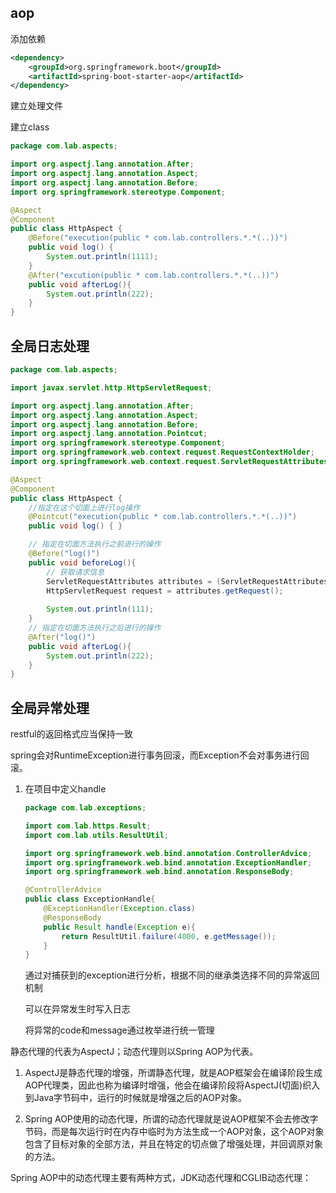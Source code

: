 ## aop

添加依赖

```xml
<dependency>
    <groupId>org.springframework.boot</groupId>
    <artifactId>spring-boot-starter-aop</artifactId>
</dependency>
```

建立处理文件

建立class

```java
package com.lab.aspects;

import org.aspectj.lang.annotation.After;
import org.aspectj.lang.annotation.Aspect;
import org.aspectj.lang.annotation.Before;
import org.springframework.stereotype.Component;

@Aspect
@Component
public class HttpAspect {
    @Before("execution(public * com.lab.controllers.*.*(..))")
    public void log() {
        System.out.println(1111);
    }
    @After("excution(public * com.lab.controllers.*.*(..))")
    public void afterLog(){
        System.out.println(222);
    }
}

```

## 全局日志处理

```java
package com.lab.aspects;

import javax.servlet.http.HttpServletRequest;

import org.aspectj.lang.annotation.After;
import org.aspectj.lang.annotation.Aspect;
import org.aspectj.lang.annotation.Before;
import org.aspectj.lang.annotation.Pointcut;
import org.springframework.stereotype.Component;
import org.springframework.web.context.request.RequestContextHolder;
import org.springframework.web.context.request.ServletRequestAttributes;

@Aspect
@Component
public class HttpAspect {
    //指定在这个切面上进行log操作
    @Pointcut("execution(public * com.lab.controllers.*.*(..))")
    public void log() { }

    // 指定在切面方法执行之前进行的操作
    @Before("log()")
    public void beforeLog(){
        // 获取请求信息
        ServletRequestAttributes attributes = (ServletRequestAttributes) RequestContextHolder.getRequestAttributes();
        HttpServletRequest request = attributes.getRequest();
        
        System.out.println(111);
    }
    // 指定在切面方法执行之后进行的操作
    @After("log()")
    public void afterLog(){
        System.out.println(222);
    }
}
```



## 全局异常处理

restful的返回格式应当保持一致

spring会对RuntimeException进行事务回滚，而Exception不会对事务进行回滚。

1. 在项目中定义handle

   ```java
   package com.lab.exceptions;
   
   import com.lab.https.Result;
   import com.lab.utils.ResultUtil;
   
   import org.springframework.web.bind.annotation.ControllerAdvice;
   import org.springframework.web.bind.annotation.ExceptionHandler;
   import org.springframework.web.bind.annotation.ResponseBody;
   
   @ControllerAdvice
   public class ExceptionHandle{
       @ExceptionHandler(Exception.class)
       @ResponseBody
       public Result handle(Exception e){
           return ResultUtil.failure(4000, e.getMessage());
       }
   }
   ```

   通过对捕获到的exception进行分析，根据不同的继承类选择不同的异常返回机制

   可以在异常发生时写入日志

   将异常的code和message通过枚举进行统一管理



静态代理的代表为AspectJ；动态代理则以Spring AOP为代表。

1. AspectJ是静态代理的增强，所谓静态代理，就是AOP框架会在编译阶段生成AOP代理类，因此也称为编译时增强，他会在编译阶段将AspectJ(切面)织入到Java字节码中，运行的时候就是增强之后的AOP对象。

2. Spring AOP使用的动态代理，所谓的动态代理就是说AOP框架不会去修改字节码，而是每次运行时在内存中临时为方法生成一个AOP对象，这个AOP对象包含了目标对象的全部方法，并且在特定的切点做了增强处理，并回调原对象的方法。

Spring AOP中的动态代理主要有两种方式，JDK动态代理和CGLIB动态代理：